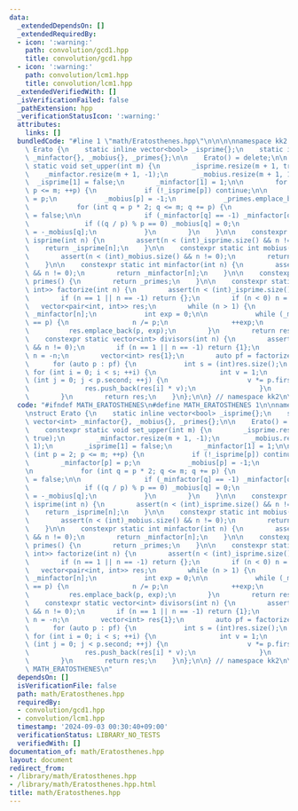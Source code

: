 ```yaml
---
data:
  _extendedDependsOn: []
  _extendedRequiredBy:
  - icon: ':warning:'
    path: convolution/gcd1.hpp
    title: convolution/gcd1.hpp
  - icon: ':warning:'
    path: convolution/lcm1.hpp
    title: convolution/lcm1.hpp
  _extendedVerifiedWith: []
  _isVerificationFailed: false
  _pathExtension: hpp
  _verificationStatusIcon: ':warning:'
  attributes:
    links: []
  bundledCode: "#line 1 \"math/Eratosthenes.hpp\"\n\n\n\nnamespace kk2 {\n\nstruct\
    \ Erato {\n    static inline vector<bool> _isprime{};\n    static inline vector<int>\
    \ _minfactor{}, _mobius{}, _primes{};\n\n    Erato() = delete;\n\n    constexpr\
    \ static void set_upper(int m) {\n        _isprime.resize(m + 1, true);\n    \
    \    _minfactor.resize(m + 1, -1);\n        _mobius.resize(m + 1, 1);\n      \
    \  _isprime[1] = false;\n        _minfactor[1] = 1;\n\n        for (int p = 2;\
    \ p <= m; ++p) {\n            if (!_isprime[p]) continue;\n\n            _minfactor[p]\
    \ = p;\n            _mobius[p] = -1;\n            _primes.emplace_back(p);\n\n\
    \            for (int q = p * 2; q <= m; q += p) {\n                _isprime[q]\
    \ = false;\n\n                if (_minfactor[q] == -1) _minfactor[q] = p;\n  \
    \              if ((q / p) % p == 0) _mobius[q] = 0;\n                else _mobius[q]\
    \ = -_mobius[q];\n            }\n        }\n    }\n\n    constexpr static bool\
    \ isprime(int n) {\n        assert(n < (int)_isprime.size() && n != 0);\n    \
    \    return _isprime[n];\n    }\n\n    constexpr static int mobius(int n) {\n\
    \        assert(n < (int)_mobius.size() && n != 0);\n        return _mobius[n];\n\
    \    }\n\n    constexpr static int minfactor(int n) {\n        assert(n < (int)_minfactor.size()\
    \ && n != 0);\n        return _minfactor[n];\n    }\n\n    constexpr static vector<int>\
    \ primes() {\n        return _primes;\n    }\n\n    constexpr static vector<pair<int,\
    \ int>> factorize(int n) {\n        assert(n < (int)_isprime.size() && n != 0);\n\
    \        if (n == 1 || n == -1) return {};\n        if (n < 0) n = -n;\n     \
    \   vector<pair<int, int>> res;\n        while (n > 1) {\n            int p =\
    \ _minfactor[n];\n            int exp = 0;\n\n            while (_minfactor[n]\
    \ == p) {\n                n /= p;\n                ++exp;\n            }\n  \
    \          res.emplace_back(p, exp);\n        }\n        return res;\n    }\n\n\
    \    constexpr static vector<int> divisors(int n) {\n        assert(n < (int)_isprime.size()\
    \ && n != 0);\n        if (n == 1 || n == -1) return {1};\n        if (n < 0)\
    \ n = -n;\n        vector<int> res{1};\n        auto pf = factorize(n);\n\n  \
    \      for (auto p : pf) {\n            int s = (int)res.size();\n           \
    \ for (int i = 0; i < s; ++i) {\n                int v = 1;\n                for\
    \ (int j = 0; j < p.second; ++j) {\n                    v *= p.first;\n      \
    \              res.push_back(res[i] * v);\n                }\n            }\n\
    \        }\n        return res;\n    }\n};\n\n} // namespace kk2\n\n\n"
  code: "#ifndef MATH_ERATOSTHENES\n#define MATH_ERATOSTHENES 1\n\nnamespace kk2 {\n\
    \nstruct Erato {\n    static inline vector<bool> _isprime{};\n    static inline\
    \ vector<int> _minfactor{}, _mobius{}, _primes{};\n\n    Erato() = delete;\n\n\
    \    constexpr static void set_upper(int m) {\n        _isprime.resize(m + 1,\
    \ true);\n        _minfactor.resize(m + 1, -1);\n        _mobius.resize(m + 1,\
    \ 1);\n        _isprime[1] = false;\n        _minfactor[1] = 1;\n\n        for\
    \ (int p = 2; p <= m; ++p) {\n            if (!_isprime[p]) continue;\n\n    \
    \        _minfactor[p] = p;\n            _mobius[p] = -1;\n            _primes.emplace_back(p);\n\
    \n            for (int q = p * 2; q <= m; q += p) {\n                _isprime[q]\
    \ = false;\n\n                if (_minfactor[q] == -1) _minfactor[q] = p;\n  \
    \              if ((q / p) % p == 0) _mobius[q] = 0;\n                else _mobius[q]\
    \ = -_mobius[q];\n            }\n        }\n    }\n\n    constexpr static bool\
    \ isprime(int n) {\n        assert(n < (int)_isprime.size() && n != 0);\n    \
    \    return _isprime[n];\n    }\n\n    constexpr static int mobius(int n) {\n\
    \        assert(n < (int)_mobius.size() && n != 0);\n        return _mobius[n];\n\
    \    }\n\n    constexpr static int minfactor(int n) {\n        assert(n < (int)_minfactor.size()\
    \ && n != 0);\n        return _minfactor[n];\n    }\n\n    constexpr static vector<int>\
    \ primes() {\n        return _primes;\n    }\n\n    constexpr static vector<pair<int,\
    \ int>> factorize(int n) {\n        assert(n < (int)_isprime.size() && n != 0);\n\
    \        if (n == 1 || n == -1) return {};\n        if (n < 0) n = -n;\n     \
    \   vector<pair<int, int>> res;\n        while (n > 1) {\n            int p =\
    \ _minfactor[n];\n            int exp = 0;\n\n            while (_minfactor[n]\
    \ == p) {\n                n /= p;\n                ++exp;\n            }\n  \
    \          res.emplace_back(p, exp);\n        }\n        return res;\n    }\n\n\
    \    constexpr static vector<int> divisors(int n) {\n        assert(n < (int)_isprime.size()\
    \ && n != 0);\n        if (n == 1 || n == -1) return {1};\n        if (n < 0)\
    \ n = -n;\n        vector<int> res{1};\n        auto pf = factorize(n);\n\n  \
    \      for (auto p : pf) {\n            int s = (int)res.size();\n           \
    \ for (int i = 0; i < s; ++i) {\n                int v = 1;\n                for\
    \ (int j = 0; j < p.second; ++j) {\n                    v *= p.first;\n      \
    \              res.push_back(res[i] * v);\n                }\n            }\n\
    \        }\n        return res;\n    }\n};\n\n} // namespace kk2\n\n#endif //\
    \ MATH_ERATOSTHENES\n"
  dependsOn: []
  isVerificationFile: false
  path: math/Eratosthenes.hpp
  requiredBy:
  - convolution/gcd1.hpp
  - convolution/lcm1.hpp
  timestamp: '2024-09-03 00:30:40+09:00'
  verificationStatus: LIBRARY_NO_TESTS
  verifiedWith: []
documentation_of: math/Eratosthenes.hpp
layout: document
redirect_from:
- /library/math/Eratosthenes.hpp
- /library/math/Eratosthenes.hpp.html
title: math/Eratosthenes.hpp
---
```

